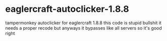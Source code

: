 # eaglercraft-autoclicker-1.8.8
tampermonkey autoclicker for eaglercraft 1.8.8
this code is stupid bullshit it needs a proper recode but anyways it bypasses like all servers so it's good right 
